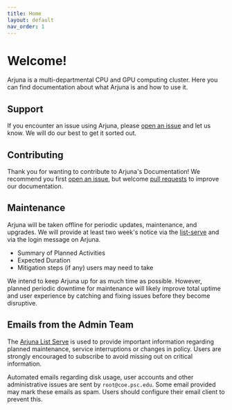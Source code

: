 ```yaml
---
title: Home
layout: default
nav_order: 1
---
```


# Welcome!

Arjuna is a multi-departmental CPU and GPU computing cluster. Here you can find
documentation about what Arjuna is and how to use it.

## Support

If you encounter an issue using Arjuna, please [open an issue] and let us know.
We will do our best to get it sorted out.

[open an issue]: https://github.com/ArjunaCluster/ArjunaUsers/issues/

## Contributing

Thank you for wanting to contribute to Arjuna's Documentation! We recommend you
first [open an issue], but welcome [pull requests] to improve our documentation.

[pull requests]: https://github.com/ArjunaCluster/ArjunaUsers/pulls

## Maintenance

Arjuna will be taken offline for periodic updates, maintenance, and upgrades. We
will provide at least two week's notice via the
[list-serve](https://lists.andrew.cmu.edu/mailman/listinfo/arjuna-users)
and via the login message on Arjuna.

- Summary of Planned Activities
- Expected Duration
- Mitigation steps (if any) users may need to take

We intend to keep Arjuna up for as much time as possible. However, planned
periodic downtime for maintenance will likely improve total uptime and user
experience by catching and fixing issues before they become disruptive.

## Emails from the Admin Team

The [Arjuna List Serve](https://lists.andrew.cmu.edu/mailman/listinfo/arjuna-users)
is used to provide important information regarding planned maintenance, service
interruptions or changes in policy. Users are strongly encouraged to subscribe to
avoid missing out on critical information.

Automated emails regarding disk usage, user accounts and other administrative issues
are sent by `root@coe.psc.edu`. Some email provided may mark these emails as spam.
Users should configure their email client to prevent this.
